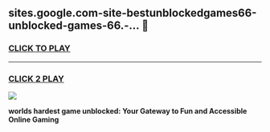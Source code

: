 
## sites.google.com-site-bestunblockedgames66-unblocked-games-66.-... 👋
<h3>
<a href="https://premium.freeplayer.one?title=sites.google.com-site-bestunblockedgames66-unblocked-games-66.-...&ref=14F">CLICK TO PLAY</a></h3>
<hr>

<h3>
<a href="https://premium.freeplayer.one?title=sites.google.com-site-bestunblockedgames66-unblocked-games-66.-...&ref=14F">CLICK 2 PLAY</a>
  
</h3>

<a href="https://premium.freeplayer.one?title=sites.google.com-site-bestunblockedgames66-unblocked-games-66.-...&ref=12F/"><img src="https://clearcache.store/games.png"></a>


**worlds hardest game unblocked: Your Gateway to Fun and Accessible Online Gaming**
